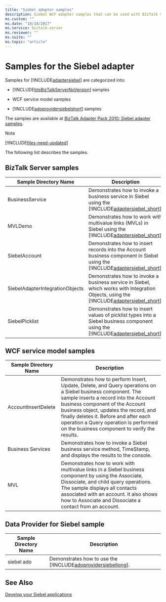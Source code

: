 ```yaml
---
title: "Siebel adapter samples"
description: Siebel WCF adapter samples that can be used with BizTalk Server, WCF service model, and the Data Provider for Siebel
ms.custom: ""
ms.date: "10/18/2017"
ms.service: biztalk-server
ms.reviewer: ""
ms.suite: ""
ms.topic: "article"
---
```

# Samples for the Siebel adapter
Samples for [!INCLUDE[adaptersiebel](../../includes/adaptersiebel-md.md)] are categorized into:  

- [!INCLUDE[btsBizTalkServerNoVersion](../../includes/btsbiztalkservernoversion-md.md)] samples  

- WCF service model samples  

- [!INCLUDE[adoprovidersiebelshort](../../includes/adoprovidersiebelshort-md.md)] samples  


The samples are available at [BizTalk Adapter Pack 2010: Siebel adapter samples](../../dev-center/biztalk-server-code-samples.md). 

> [!NOTE]
> [!INCLUDE[files-need-updated](../../includes/files-need-updated.md)]

The following list describes the samples.

## BizTalk Server samples  

|      Sample Directory Name      |                                                                                     Description                                                                                     |
|---------------------------------|-------------------------------------------------------------------------------------------------------------------------------------------------------------------------------------|
|         BusinessService         |                    Demonstrates how to invoke a business service in Siebel using the [!INCLUDE[adaptersiebel_short](../../includes/adaptersiebel-short-md.md)].                     |
|             MVLDemo             |                Demonstrates how to work with multivalue links (MVLs) in Siebel using the [!INCLUDE[adaptersiebel_short](../../includes/adaptersiebel-short-md.md)].                 |
|          SiebelAccount          |        Demonstrates how to insert records into the Account business component in Siebel using the [!INCLUDE[adaptersiebel_short](../../includes/adaptersiebel-short-md.md)].        |
| SiebelAdapterIntegrationObjects | Demonstrates how to invoke a business service in Siebel, which works with Integration Objects, using the [!INCLUDE[adaptersiebel_short](../../includes/adaptersiebel-short-md.md)]. |
|         SiebelPicklist          |      Demonstrates how to insert values of picklist types into a Siebel business component using the [!INCLUDE[adaptersiebel_short](../../includes/adaptersiebel-short-md.md)].      |

## WCF service model samples 

|Sample Directory Name|Description|  
|---------------------------|-----------------|  
|AccountInsertDelete|Demonstrates how to perform Insert, Update, Delete, and Query operations on a Siebel business component. The sample inserts a record into the Account business component of the Account business object, updates the record, and finally deletes it. Before and after each operation a Query operation is performed on the business component to verify the results.|  
|Business Services|Demonstrates how to invoke a Siebel business service method, TimeStamp, and displays the results to the console.|  
|MVL|Demonstrates how to work with multivalue links in a Siebel business component by using the Associate, Dissociate, and child query operations. The sample displays all contacts associated with an account. It also shows how to Associate and Dissociate a contact from an account.|  

## Data Provider for Siebel sample  

| Sample Directory Name |                                                Description                                                 |
|-----------------------|------------------------------------------------------------------------------------------------------------|
|      siebel ado       | Demonstrates how to use the [!INCLUDE[adoprovidersiebellong](../../includes/adoprovidersiebellong-md.md)]. |

## See Also  
[Develop your Siebel applications](../../adapters-and-accelerators/adapter-siebel/develop-your-siebel-applications.md)